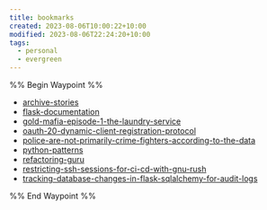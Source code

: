 ```yaml
---
title: bookmarks
created: 2023-08-06T10:00:22+10:00
modified: 2023-08-06T22:24:20+10:00
tags:
  - personal
  - evergreen
---
```

%% Begin Waypoint %%
- [archive-stories](./bookmarks/archive-stories.md)
- [flask-documentation](./bookmarks/flask-documentation.md)
- [gold-mafia-episode-1-the-laundry-service](./bookmarks/gold-mafia-episode-1-the-laundry-service.md)
- [oauth-20-dynamic-client-registration-protocol](./bookmarks/oauth-20-dynamic-client-registration-protocol.md)
- [police-are-not-primarily-crime-fighters-according-to-the-data](./bookmarks/police-are-not-primarily-crime-fighters-according-to-the-data.md)
- [python-patterns](./bookmarks/python-patterns.md)
- [refactoring-guru](./bookmarks/refactoring-guru.md)
- [restricting-ssh-sessions-for-ci-cd-with-gnu-rush](./bookmarks/restricting-ssh-sessions-for-ci-cd-with-gnu-rush.md)
- [tracking-database-changes-in-flask-sqlalchemy-for-audit-logs](./bookmarks/tracking-database-changes-in-flask-sqlalchemy-for-audit-logs.md)

%% End Waypoint %%